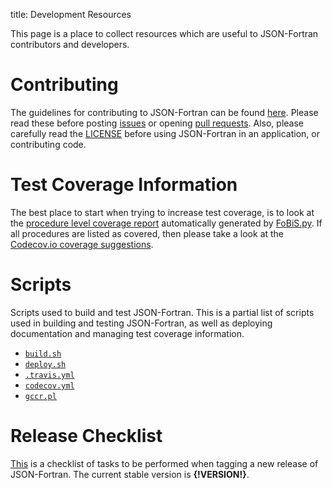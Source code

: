 title: Development Resources

This page is a place to collect resources which are useful to
JSON-Fortran contributors and developers.

# Contributing

The guidelines for contributing to JSON-Fortran can be found
[here](CONTRIBUTING.html). Please read these before posting
[issues](https://github.com/jacobwilliams/json-fortran/issues)
or opening
[pull requests](https://github.com/jacobwilliams/json-fortran/pulls). Also,
please carefully read the
[LICENSE](|url|/page/development-resources/LICENSE.html) before using
JSON-Fortran in an application, or contributing code.

# Test Coverage Information

The best place to start when trying to increase test coverage, is to
look at the
[procedure level coverage report](json_module.F90.gcov.html)
automatically generated by
[FoBiS.py](https://github.com/szaghi/FoBiS). If all procedures are
listed as covered, then please take a look at the
[Codecov.io coverage suggestions](https://codecov.io/github/jacobwilliams/json-fortran/features/suggestions?ref=master).

# Scripts

Scripts used to build and test JSON-Fortran. This is a partial list of
scripts used in building and testing JSON-Fortran, as well as
deploying documentation and managing test coverage information.

- [`build.sh`](build.sh.html)
- [`deploy.sh`](deploy.sh.html)
- [`.travis.yml`](travis.yml.html)
- [`codecov.yml`](codecov.yml.html)
- [`gccr.pl`](gccr.pl.html)

# Release Checklist

[This](|url|/page/development-resources/release-checklist.html) is a
checklist of tasks to be performed when tagging a new release of
JSON-Fortran. The current stable version is **{!__VERSION__!}**.

